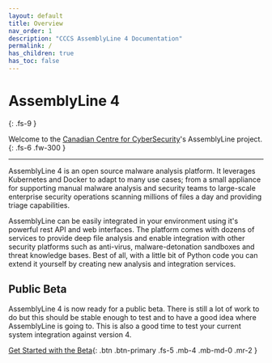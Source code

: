 ```yaml
---
layout: default
title: Overview
nav_order: 1
description: "CCCS AssemblyLine 4 Documentation"
permalink: /
has_children: true
has_toc: false
---
```


# AssemblyLine 4
{: .fs-9 }

Welcome to the [Canadian Centre for CyberSecurity](https://www.cyber.gc.ca/en)'s AssemblyLine project.
{: .fs-6 .fw-300 }

---

AssemblyLine 4 is an open source malware analysis platform. It leverages Kubernetes and Docker to adapt to many use cases; from a small appliance for supporting manual malware analysis and security teams to large-scale enterprise security operations scanning millions of files a day and providing triage capabilities.

AssemblyLine can be easily integrated in your environment using it's powerful rest API and web interfaces. The platform comes with dozens of services to provide deep file analysis and enable integration with other security platforms such as anti-virus, malware-detonation sandboxes and threat knowledge bases. Best of all, with a little bit of Python code you can extend it yourself by creating new analysis and integration services.

## Public Beta

AssemblyLine 4 is now ready for a public beta. There is still a lot of work to do but this should be stable enough to test and to have a good idea where AssemblyLine is going to. This is also a good time to test your current system integration against version 4. 


[Get Started with the Beta](./docs/public_beta.html){: .btn .btn-primary .fs-5 .mb-4 .mb-md-0 .mr-2 }

